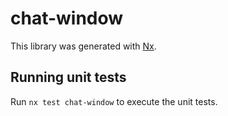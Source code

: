 # chat-window

This library was generated with [Nx](https://nx.dev).

## Running unit tests

Run `nx test chat-window` to execute the unit tests.
